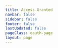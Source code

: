 ```yaml
---
title: Access Granted
navbar: false
sidebar: false
footer: false
lastUpdated: false
pageClass: oauth-page
layout: page
---
```


<template>
<div class="oauth-container">
  <div class="oauth-message">
    <h1>Success!</h1>
    <p>Congratulations, your connection was successful!</p>
    <div class="ease-in-shared" id="auth-container">
      <p class="large">
        <strong>{{ appName }}</strong>
        and
        <strong>CloudOTP</strong>
        are good to go!</p>
        <img class="auth-logo ease-in-shared" :src="'https://picbed.cloudchewie.com/apps/cloudotp/'+app+'.png'">
        <img class="auth-logo ease-in-shared" src="https://picbed.cloudchewie.com/apps/cloudotp/logo-transparent.svg">
    </div>
    <div style="height:200px" />
  </div>
</div>
</template>

<script setup>
const app = window.location.pathname.split('/')[3];
var appName = app;
const code = getQueryVariable('code');
const state = getQueryVariable('state');
switch(app.toLowerCase()) {
  case 'huaweicloud':
    document.title = 'Access to Huawei Cloud Granted';
    appName = 'Huawei Cloud';
    break;
  case 'dropbox':
    document.title = 'Access to Dropbox Granted';
    appName = 'Dropbox';
    break;
  case 'onedrive':
    document.title = 'Access to Onedrive Granted';
    appName = 'Onedrive';
    break;
  case 'googledrive':
    document.title = 'Access to Google Drive Granted';
    appName = 'Google Drive';
    break;
}
var protocol = `cloudotp://auth/${app}/callback?code=${code}${state ? `&state=${state}` : ''}`;
window.location.href = protocol;
function getQueryVariable(variable)
{
       var query = window.location.search.substring(1);
       var vars = query.split("&");
       for (var i=0;i<vars.length;i++) {
               var pair = vars[i].split("=");
               if(pair[0] == variable){return pair[1];}
       }
       return(false);
}
</script>
<style>
body:has(.oauth-page) {
    text-align: center;
    background-color: #141422;
    color: #d0d0d2;
    margin: 0;
    font-family: 'Open Sans', sans-serif;
    font-size: 106.25%;
}
.oauth-page h1,.oauth-page h3 {
    color: #11b566;
    font-family: 'ITCAvantGardeStdBk', sans-serif;
    font-weight: 700;
    margin-bottom: 0;
}
.oauth-page .oauth-container {
  display: flex;
  flex-direction: column;
  align-items: center;
  justify-content: center;
  height: calc(100vh - 50px);
}
.oauth-page template{
  display: block !important;
}
.oauth-page .oauth-message{
  margin-left: auto;
  margin-right: auto;
  padding: 0 20px;
}
.oauth-page .VPLocalNav{
  display: none !important;
}
@media(min-width: 640px) {
  .oauth-page h1 {
    font-size: 4.242rem !important;
    line-height: 5.1rem !important;
  }
}
.oauth-page h1 {
  font-size: 2.828rem !important;
  line-height: 3.4rem !important;
  margin-top: 0 !important;
}
.oauth-page p {
    font-family: 'Open Sans', sans-serif;
    line-height: 1.7rem !important;
    margin-top: 1.7rem !important;
    margin-bottom: 0 !important;
}
.oauth-page .large {
    font-size: 1.414rem;
    font-weight: 400;
}
.oauth-page .ease-in-shared {
    opacity: 0;
    -ms-filter: "progid:DXImageTransform.Microsoft.Alpha(Opacity=0)";
    filter: alpha(opacity = 0);
}
.oauth-page #auth-container {
    -webkit-animation: 1s opacity-basic .5s ease-in forwards;
    -moz-animation: 1s opacity-basic .5s ease-in forwards;
    -o-animation: 1s opacity-basic .5s ease-in forwards;
    -ms-animation: 1s opacity-basic .5s ease-in forwards;
    animation: 1s opacity-basic .5s ease-in forwards;
}
.oauth-page .auth-logo {
    display: inline-block;
    height: 5.1rem;
    margin: 1.7rem 1.7rem 0;
}
.oauth-page .auth-logo {
    -webkit-animation: 1s opacity-basic 1.5s ease-in forwards;
    -moz-animation: 1s opacity-basic 1.5s ease-in forwards;
    -o-animation: 1s opacity-basic 1.5s ease-in forwards;
    -ms-animation: 1s opacity-basic 1.5s ease-in forwards;
    animation: 1s opacity-basic 1.5s ease-in forwards;
}
@keyframes opacity-basic {
    0% {
        opacity: 0;
        -ms-filter: "progid:DXImageTransform.Microsoft.Alpha(Opacity=0)";
        filter: alpha(opacity = 0);
    }
    100% {
        opacity: 1;
        -ms-filter: "progid:DXImageTransform.Microsoft.Alpha(Opacity=100)";
        filter: alpha(opacity = 100);
    }
}
</style>
